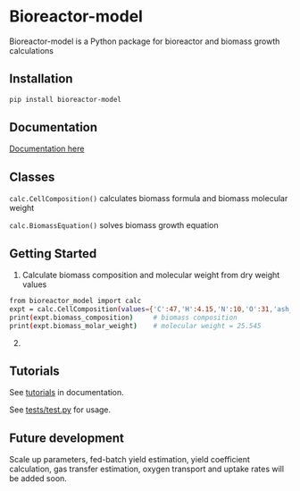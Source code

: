 # Bioreactor-model
Bioreactor-model is a Python package for bioreactor and biomass growth calculations

## Installation

```bash
pip install bioreactor-model
```
## Documentation

[Documentation here](https://matrixdex.github.io/bioreactor-model)

## Classes
`calc.CellComposition()` calculates biomass formula and biomass molecular weight

`calc.BiomassEquation()` solves biomass growth equation

## Getting Started
1. Calculate biomass composition and molecular weight from dry weight values
```bash
from bioreactor_model import calc
expt = calc.CellComposition(values={'C':47,'H':4.15,'N':10,'O':31,'ash_fraction':7.85}, dry_weights=True)
print(expt.biomass_composition)		# biomass composition
print(expt.biomass_molar_weight)	# molecular weight = 25.545
```

2.

## Tutorials

See [tutorials](https://matrixdex.github.io/bioreactor-model/tutorials.html) in documentation.

See [tests/test.py](https://github.com/matrixdex/bioreactor-model/blob/main/tests/test.py) for usage.


## Future development


Scale up parameters, fed-batch yield estimation, yield coefficient calculation, gas transfer estimation, oxygen transport and uptake rates will be added soon.



















